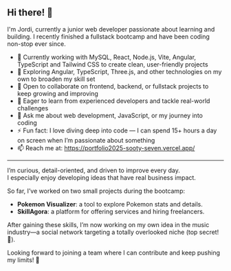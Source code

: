 ## Hi there! 👋

I'm Jordi, currently a junior web developer passionate about learning and building. I recently finished a fullstack bootcamp and have been coding non-stop ever since.

- 🔭 Currently working with MySQL, React, Node.js, Vite, Angular, TypeScript and Tailwind CSS to create clean, user-friendly projects  
- 🌱 Exploring Angular, TypeScript, Three.js, and other technologies on my own to broaden my skill set  
- 👯 Open to collaborate on frontend, backend, or fullstack projects to keep growing and improving  
- 🤔 Eager to learn from experienced developers and tackle real-world challenges  
- 💬 Ask me about web development, JavaScript, or my journey into coding   
- ⚡ Fun fact: I love diving deep into code — I can spend 15+ hours a day on screen when I’m passionate about something
- 📫 Reach me at: https://portfolio2025-sooty-seven.vercel.app/

---

I’m curious, detail-oriented, and driven to improve every day.  
I especially enjoy developing ideas that have real business impact.

So far, I’ve worked on two small projects during the bootcamp:  
- **Pokemon Visualizer**: a tool to explore Pokemon stats and details.  
- **SkillAgora**: a platform for offering services and hiring freelancers.

After gaining these skills, I’m now working on my own idea in the music industry—a social network targeting a totally overlooked niche (top secret! 🤫).

Looking forward to joining a team where I can contribute and keep pushing my limits! 🚀
